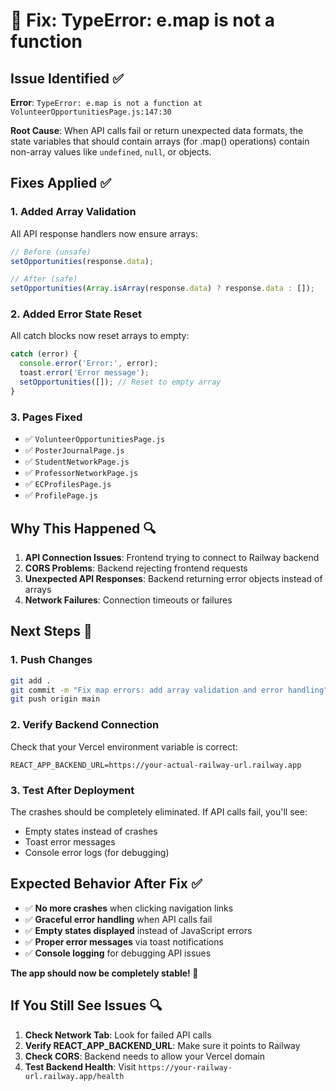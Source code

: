 # 🔧 Fix: TypeError: e.map is not a function

## Issue Identified ✅

**Error**: `TypeError: e.map is not a function at VolunteerOpportunitiesPage.js:147:30`

**Root Cause**: When API calls fail or return unexpected data formats, the state variables that should contain arrays (for .map() operations) contain non-array values like `undefined`, `null`, or objects.

## Fixes Applied ✅

### **1. Added Array Validation**
All API response handlers now ensure arrays:
```javascript
// Before (unsafe)
setOpportunities(response.data);

// After (safe)
setOpportunities(Array.isArray(response.data) ? response.data : []);
```

### **2. Added Error State Reset**
All catch blocks now reset arrays to empty:
```javascript
catch (error) {
  console.error('Error:', error);
  toast.error('Error message');
  setOpportunities([]); // Reset to empty array
}
```

### **3. Pages Fixed**
- ✅ `VolunteerOpportunitiesPage.js`
- ✅ `PosterJournalPage.js`
- ✅ `StudentNetworkPage.js`
- ✅ `ProfessorNetworkPage.js`
- ✅ `ECProfilesPage.js`
- ✅ `ProfilePage.js`

## Why This Happened 🔍

1. **API Connection Issues**: Frontend trying to connect to Railway backend
2. **CORS Problems**: Backend rejecting frontend requests
3. **Unexpected API Responses**: Backend returning error objects instead of arrays
4. **Network Failures**: Connection timeouts or failures

## Next Steps 🚀

### **1. Push Changes**
```bash
git add .
git commit -m "Fix map errors: add array validation and error handling"
git push origin main
```

### **2. Verify Backend Connection**
Check that your Vercel environment variable is correct:
```
REACT_APP_BACKEND_URL=https://your-actual-railway-url.railway.app
```

### **3. Test After Deployment**
The crashes should be completely eliminated. If API calls fail, you'll see:
- Empty states instead of crashes
- Toast error messages
- Console error logs (for debugging)

## Expected Behavior After Fix ✅

- ✅ **No more crashes** when clicking navigation links
- ✅ **Graceful error handling** when API calls fail
- ✅ **Empty states displayed** instead of JavaScript errors
- ✅ **Proper error messages** via toast notifications
- ✅ **Console logging** for debugging API issues

**The app should now be completely stable! 🎉**

## If You Still See Issues 🔍

1. **Check Network Tab**: Look for failed API calls
2. **Verify REACT_APP_BACKEND_URL**: Make sure it points to Railway
3. **Check CORS**: Backend needs to allow your Vercel domain
4. **Test Backend Health**: Visit `https://your-railway-url.railway.app/health`